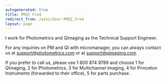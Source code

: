 ```yaml
---
autogenerated: true
title: PMQI Fred
redirect_from: /wiki/User:PMQI_Fred
layout: page
---
```


I work for Photometrics and QImaging as the Technical Support Engineer.

For any inquiries on PM and QI with micromanager, you can always contact
us at support@photometrics.com or at support@qimaging.com.

If you prefer to call us, please use 1 800 874 9789 and choose 1 for
QImaging, 2 for Photometrics, 3 for Multichannel imaging, 4 for
Princeton Instruments (forwarded to their office), 5 for parts purchase.
